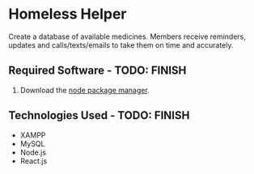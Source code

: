 # Homeless Helper
Create a database of available medicines. Members receive reminders, updates and calls/texts/emails to take them on time and accurately.

## Required Software - TODO: FINISH
1. Download the [node package manager](https://nodejs.org/en/download/).

## Technologies Used - TODO: FINISH
- XAMPP
- MySQL
- Node.js
- React.js